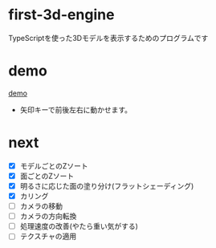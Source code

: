 # first-3d-engine
TypeScriptを使った3Dモデルを表示するためのプログラムです

# demo
[demo](https://naoki-tomita.github.io/first-3d-engine/)

* 矢印キーで前後左右に動かせます。

# next
- [x] モデルごとのZソート
- [x] 面ごとのZソート
- [x] 明るさに応じた面の塗り分け(フラットシェーディング)
- [x] カリング
- [ ] カメラの移動
- [ ] カメラの方向転換
- [ ] 処理速度の改善(やたら重い気がする)
- [ ] テクスチャの適用
